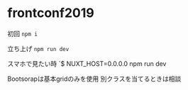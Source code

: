 # frontconf2019

初回
`npm i`

立ち上げ
`npm run dev`

スマホで見たい時
`$ NUXT_HOST=0.0.0.0 npm run dev

Bootsorapは基本gridのみを使用
別クラスを当てるときは相談